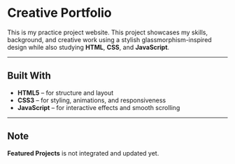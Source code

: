 # Creative Portfolio

This is my practice project website. This project showcases my skills, background, and creative work using a stylish glassmorphism-inspired design while also studying **HTML**, **CSS**, and **JavaScript**.

---

## Built With

- **HTML5** – for structure and layout  
- **CSS3** – for styling, animations, and responsiveness  
- **JavaScript** – for interactive effects and smooth scrolling

---

## Note

**Featured Projects** is not integrated and updated yet.


